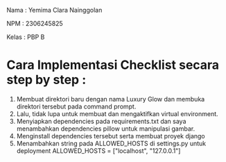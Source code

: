 Nama   : Yemima Clara Nainggolan 

NPM    : 2306245825  

Kelas  : PBP B  

# Cara Implementasi Checklist secara step by step : 
1) Membuat direktori baru dengan nama Luxury Glow dan membuka direktori tersebut pada command prompt. 
2) Lalu, tidak lupa untuk membuat dan mengaktifkan virtual environment.
3) Menyiapkan dependencies pada requirements.txt dan saya menambahkan dependencies pillow untuk manipulasi gambar.
4) Menginstall dependencies tersebut serta membuat proyek django
5) Menambahkan string pada ALLOWED_HOSTS di settings.py untuk deployment
  ALLOWED_HOSTS = ["localhost", "127.0.0.1"]

